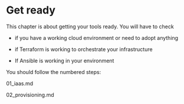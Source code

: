 # Get ready

This chapter is about getting your tools ready. 
You will have to check

- if you have a working cloud environment or need to adopt anything

- if Terraform is working to orchestrate your infrastructure

- If Ansible is working in your environment

You should follow the numbered steps:

01_iaas.md

02_provisioning.md

